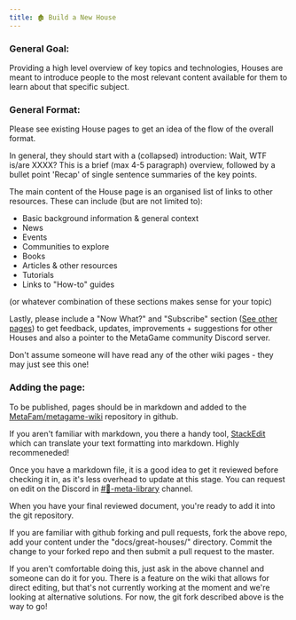 ```yaml
---
title: 🏚️ Build a New House
---
```


### General Goal: 

Providing a high level overview of key topics and technologies, Houses are meant to introduce people to the most relevant content available for them to learn about that specific subject.


### General Format:

Please see existing House pages to get an idea of the flow of the overall format.

In general, they should start with a (collapsed) introduction: Wait, WTF is/are XXXX? This is a brief (max 4-5 paragraph) overview, followed by a bullet point 'Recap' of single sentence summaries of the key points.

The main content of the House page is an organised list of links to other resources. These can include (but are not limited to):

- Basic background information & general context
- News
- Events
- Communities to explore
- Books
- Articles & other resources
- Tutorials
- Links to "How-to" guides

(or whatever combination of these sections makes sense for your topic)

Lastly, please include a "Now What?" and "Subscribe" section ([See other pages](https://wiki.metagame.wtf/docs/great-houses/house-of-daos#now-what)) to get feedback, updates, improvements + suggestions for other Houses and also a pointer to the MetaGame community Discord server.

Don't assume someone will have read any of the other wiki pages - they may just see this one!


### Adding the page:

To be published, pages should be in markdown and added to the [MetaFam/metagame-wiki](https://github.com/MetaFam/metagame-wiki) repository in github.

If you aren't familiar with markdown, you there a handy tool, [StackEdit](https://stackedit.io/) which can translate your text formatting into markdown.  Highly recommeneded!

Once you have a markdown file, it is a good idea to get it reviewed before checking it in, as it's less overhead to update at this stage.  You can request on edit on the Discord in [#🧠-meta-library](https://discord.gg/cfWHjJ3yXp) channel.

When you have your final reviewed document, you're ready to add it into the git repository.

If you are familiar with github forking and pull requests, fork the above repo, add your content under the "docs/great-houses/" directory.  Commit the change to your forked repo and then submit a pull request to the master.

If you aren't comfortable doing this, just ask in the above channel and someone can do it for you.  There is a feature on the wiki that allows for direct editing, but that's not currently working at the moment and we're looking at alternative solutions.  For now, the git fork described above is the way to go!
